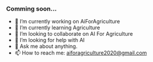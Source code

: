 ### Comming soon...



- 🔭 I’m currently working on AiForAgriculture
- 🌱 I’m currently learning Agriculture
- 👯 I’m looking to collaborate on AI For Agriculture
- 🤔 I’m looking for help with AI
- 💬 Ask me about anything.
- 📫 How to reach me: aiforagriculture2020@gmail.com

